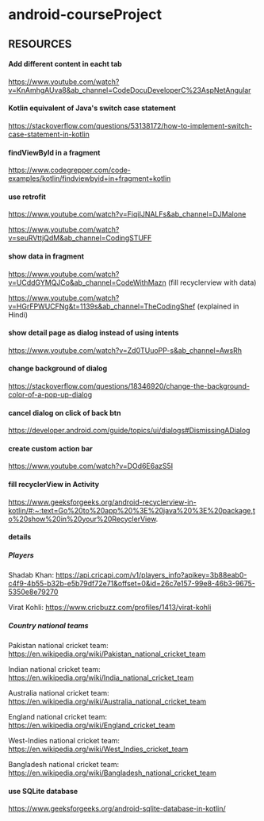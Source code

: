 # android-courseProject

## RESOURCES

#### Add different content in eacht tab 
https://www.youtube.com/watch?v=KnAmhgAUva8&ab_channel=CodeDocuDeveloperC%23AspNetAngular


#### Kotlin equivalent of Java's switch case statement
https://stackoverflow.com/questions/53138172/how-to-implement-switch-case-statement-in-kotlin


#### findViewById in a fragment
https://www.codegrepper.com/code-examples/kotlin/findviewbyid+in+fragment+kotlin


#### use retrofit
https://www.youtube.com/watch?v=FiqiIJNALFs&ab_channel=DJMalone

https://www.youtube.com/watch?v=seuRVttjQdM&ab_channel=CodingSTUFF

#### show data in fragment
https://www.youtube.com/watch?v=UCddGYMQJCo&ab_channel=CodeWithMazn (fill recyclerview with data)

https://www.youtube.com/watch?v=HGrFPWUCFNg&t=1139s&ab_channel=TheCodingShef  (explained in Hindi)

#### show detail page as dialog instead of using intents
https://www.youtube.com/watch?v=Zd0TUuoPP-s&ab_channel=AwsRh

#### change background of dialog
https://stackoverflow.com/questions/18346920/change-the-background-color-of-a-pop-up-dialog

#### cancel dialog on click of back btn
https://developer.android.com/guide/topics/ui/dialogs#DismissingADialog

#### create custom action bar
https://www.youtube.com/watch?v=DOd6E6azS5I

#### fill recyclerView in Activity
https://www.geeksforgeeks.org/android-recyclerview-in-kotlin/#:~:text=Go%20to%20app%20%3E%20java%20%3E%20package,to%20show%20in%20your%20RecyclerView.

#### details
##### Players
Shadab Khan: https://api.cricapi.com/v1/players_info?apikey=3b88eab0-c4f9-4b55-b32b-e5b79df72e71&offset=0&id=26c7e157-99e8-46b3-9675-5350e8e79270

Virat Kohli: https://www.cricbuzz.com/profiles/1413/virat-kohli

##### Country national teams
Pakistan national cricket team: https://en.wikipedia.org/wiki/Pakistan_national_cricket_team

Indian national cricket team: https://en.wikipedia.org/wiki/India_national_cricket_team

Australia national cricket team: https://en.wikipedia.org/wiki/Australia_national_cricket_team

England national cricket team: https://en.wikipedia.org/wiki/England_cricket_team

West-Indies national cricket team: https://en.wikipedia.org/wiki/West_Indies_cricket_team

Bangladesh national cricket team: https://en.wikipedia.org/wiki/Bangladesh_national_cricket_team

#### use SQLite database
https://www.geeksforgeeks.org/android-sqlite-database-in-kotlin/
